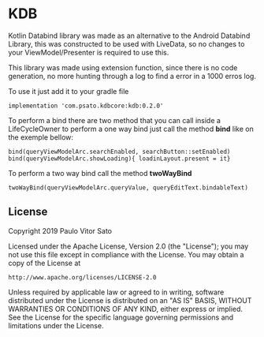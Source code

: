 # KDB
Kotlin Databind library was made as an alternative to the Android Databind Library, this was constructed to be used with LiveData, so no changes to your ViewModel/Presenter is required to use this.

This library was made using extension function, since there is no code generation, no more hunting through a log to find a error in a 1000 erros log.

To use it just add it to your gradle file

```
implementation 'com.psato.kdbcore:kdb:0.2.0'
```

To perform a bind there are two method that you can call inside a LifeCycleOwner
to perform a one way bind just call the method **bind** like on the exemple bellow:
```
bind(queryViewModelArc.searchEnabled, searchButton::setEnabled)
bind(queryViewModelArc.showLoading){ loadinLayout.present = it} 
```

To perform a two way bind call the method **twoWayBind**
```
twoWayBind(queryViewModelArc.queryValue, queryEditText.bindableText)
```


## License

Copyright 2019 Paulo Vitor Sato

Licensed under the Apache License, Version 2.0 (the "License");
you may not use this file except in compliance with the License.
You may obtain a copy of the License at

    http://www.apache.org/licenses/LICENSE-2.0

Unless required by applicable law or agreed to in writing, software
distributed under the License is distributed on an "AS IS" BASIS,
WITHOUT WARRANTIES OR CONDITIONS OF ANY KIND, either express or implied.
See the License for the specific language governing permissions and
limitations under the License.
